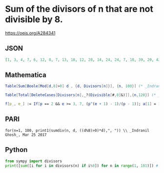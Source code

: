# Sum of the divisors of n that are not divisible by 8\.
https://oeis.org/A284341
## JSON
```JSON
[1, 3, 4, 7, 6, 12, 8, 7, 13, 18, 12, 28, 14, 24, 24, 7, 18, 39, 20, 42, 32, 36, 24, 28, 31, 42, 40, 56, 30, 72, 32, 7, 48, 54, 48, 91, 38, 60, 56, 42, 42, 96, 44, 84, 78, 72, 48, 28, 57, 93, 72, 98, 54, 120, 72, 56, 80, 90, 60, 168, 62, 96, 104, 7, 84, 144, 68]
```
## Mathematica
```Mathematica
Table[Sum[Boole[Mod[d,8]>0] d , {d, Divisors[n]}], {n, 100}] (* _Indranil Ghosh_, Mar 25 2017 *)
```
```Mathematica
Table[Total[DeleteCases[Divisors[n],_?(Divisible[#,8]&)]],{n,120}] (* _Harvey P. Dale_, Mar 18 2018 *)
```
```Mathematica
f[p_, e_] := If[p == 2 && e >= 3, 7, (p^(e + 1) - 1)/(p - 1)]; a[1] = 1; a[n_] := Times @@ f @@@ FactorInteger[n]; Array[a, 100] (* _Amiram Eldar_, Sep 17 2020 *)
```
## PARI
```PARI
for(n=1, 100, print1(sumdiv(n, d, ((d%8)>0)*d),", ")) \\ _Indranil Ghosh_, Mar 25 2017
```
## Python
```Python
from sympy import divisors
print([sum([i for i in divisors(n) if i%8]) for n in range(1, 101)]) # _Indranil Ghosh_, Mar 25 2017
```
